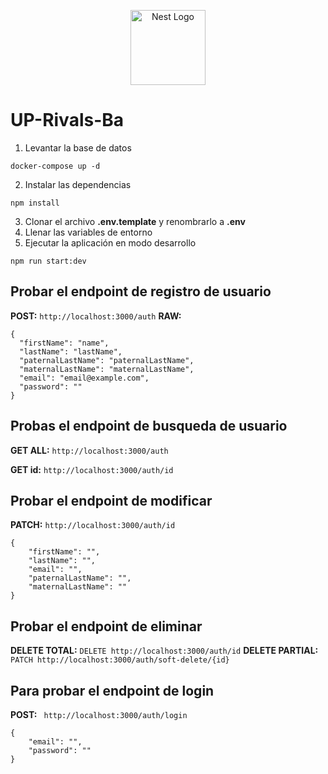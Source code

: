 <p align="center">
  <a href="http://nestjs.com/" target="blank"><img src="https://nestjs.com/img/logo-small.svg" width="120" alt="Nest Logo" /></a>
</p>

# UP-Rivals-Ba

1. Levantar la base de datos
```
docker-compose up -d
```
2. Instalar las dependencias
```
npm install
```
3. Clonar el archivo __.env.template__ y renombrarlo a __.env__
4. Llenar las variables de entorno
5. Ejecutar la aplicación en modo desarrollo
```
npm run start:dev
```

## Probar el endpoint de registro de usuario

**POST:** `http://localhost:3000/auth`
**RAW:**
```
{
  "firstName": "name",
  "lastName": "lastName",
  "paternalLastName": "paternalLastName",
  "maternalLastName": "maternalLastName",
  "email": "email@example.com",
  "password": ""
}
```

## Probas el endpoint de busqueda de usuario

**GET ALL:** `http://localhost:3000/auth`

**GET id:** `http://localhost:3000/auth/id`

## Probar el endpoint de modificar 
**PATCH:** `http://localhost:3000/auth/id`
```
{
    "firstName": "",
    "lastName": "",
    "email": "",
    "paternalLastName": "",
    "maternalLastName": ""
}
```

## Probar el endpoint de eliminar

**DELETE TOTAL:** `DELETE http://localhost:3000/auth/id`
**DELETE PARTIAL:** `PATCH http://localhost:3000/auth/soft-delete/{id}`

## Para probar el endpoint de login
**POST:** ` http://localhost:3000/auth/login`

```
{
    "email": "",
    "password": ""
}